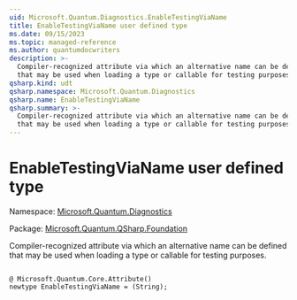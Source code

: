 ```yaml
---
uid: Microsoft.Quantum.Diagnostics.EnableTestingViaName
title: EnableTestingViaName user defined type
ms.date: 09/15/2023
ms.topic: managed-reference
ms.author: quantumdocwriters
description: >-
  Compiler-recognized attribute via which an alternative name can be defined
  that may be used when loading a type or callable for testing purposes.
qsharp.kind: udt
qsharp.namespace: Microsoft.Quantum.Diagnostics
qsharp.name: EnableTestingViaName
qsharp.summary: >-
  Compiler-recognized attribute via which an alternative name can be defined
  that may be used when loading a type or callable for testing purposes.
---
```


# EnableTestingViaName user defined type

Namespace: [Microsoft.Quantum.Diagnostics](xref:Microsoft.Quantum.Diagnostics)

Package: [Microsoft.Quantum.QSharp.Foundation](https://nuget.org/packages/Microsoft.Quantum.QSharp.Foundation)


Compiler-recognized attribute via which an alternative name can be definedthat may be used when loading a type or callable for testing purposes.

```qsharp

@ Microsoft.Quantum.Core.Attribute()
newtype EnableTestingViaName = (String);
```

